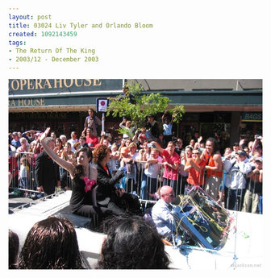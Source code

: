 ```yaml
---
layout: post
title: 03024 Liv Tyler and Orlando Bloom
created: 1092143459
tags:
- The Return Of The King
- 2003/12 - December 2003
---
```


<img src="/image/images/130_3024-1079.jpg"/>

